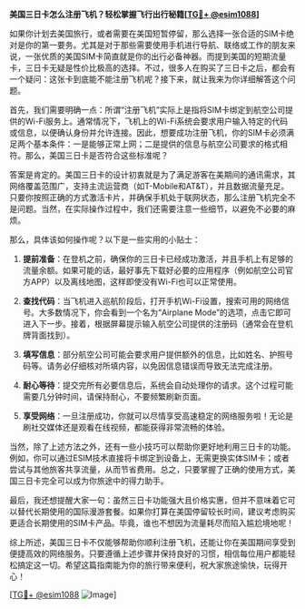 **美国三日卡怎么注册飞机？轻松掌握飞行出行秘籍[[TG💪+ @esim1088](https://t.me/s/esim1088)]**

如果你计划去美国旅行，或者需要在美国短暂停留，那么选择一张合适的SIM卡绝对是你的第一要务。尤其是对于那些需要使用手机进行导航、联络或工作的朋友来说，一张优质的美国SIM卡简直就是你的出行必备神器。而提到美国的短期流量卡，三日卡无疑是性价比极高的选择。不过，很多人在购买了三日卡之后，都会有一个疑问：这张卡到底能不能注册飞机呢？接下来，就让我来为你详细解答这个问题。

首先，我们需要明确一点：所谓“注册飞机”实际上是指将SIM卡绑定到航空公司提供的Wi-Fi服务上。通常情况下，飞机上的Wi-Fi系统会要求用户输入特定的代码或信息，以便确认身份并允许连接。因此，想要成功注册飞机，你的SIM卡必须满足两个基本条件：一是能够正常上网；二是提供的信息与航空公司要求的格式相符。那么，美国三日卡是否符合这些标准呢？

答案是肯定的。美国三日卡的设计初衷就是为了满足游客在美期间的通讯需求，其网络覆盖范围广，支持主流运营商（如T-Mobile和AT&T），并且数据流量充足。只要你按照正确的方式激活卡片，并确保手机处于联网状态，那么注册飞机完全不是问题。当然，在实际操作过程中，我们还需要注意一些细节，以避免不必要的麻烦。

那么，具体该如何操作呢？以下是一些实用的小贴士：

1. **提前准备**：在登机之前，确保你的三日卡已经成功激活，并且手机上有足够的流量余额。如果可能的话，最好事先下载好必要的应用程序（例如航空公司官方APP）以及离线地图，这样即使没有Wi-Fi也可以正常使用。

2. **查找代码**：当飞机进入巡航阶段后，打开手机Wi-Fi设置，搜索可用的网络信号。大多数情况下，你会看到一个名为“Airplane Mode”的选项，点击它即可进入下一步。接着，根据屏幕提示输入航空公司提供的注册码（通常会在登机牌背面找到）。

3. **填写信息**：部分航空公司可能会要求用户提供额外的信息，比如姓名、护照号码等。请务必仔细核对所填内容，以免因信息错误而导致无法完成注册。

4. **耐心等待**：提交完所有必要信息后，系统会自动处理你的请求。这个过程可能需要几分钟时间，请保持耐心，不要频繁刷新页面。

5. **享受网络**：一旦注册成功，你就可以尽情享受高速稳定的网络服务啦！无论是刷社交媒体还是观看在线视频，都能获得非常流畅的体验。

当然，除了上述方法之外，还有一些小技巧可以帮助你更好地利用三日卡的功能。例如，你可以通过ESIM技术直接将卡绑定到设备上，无需更换实体SIM卡；或者尝试与其他旅客共享流量，从而节省费用。总之，只要掌握了正确的使用方式，美国三日卡完全可以成为你旅途中的得力助手。

最后，我还想提醒大家一句：虽然三日卡功能强大且价格实惠，但并不意味着它可以替代长期使用的国际漫游套餐。如果你打算在美国停留较长时间，建议考虑购买更适合长期使用的SIM卡产品。毕竟，谁也不想因为流量耗尽而陷入尴尬境地呢！

综上所述，美国三日卡不仅能够帮助你顺利注册飞机，还能让你在美国期间享受到便捷高效的网络服务。只要遵循上述步骤并保持良好的习惯，相信每位用户都能轻松搞定这一切。希望这篇指南能为你的旅行带来便利，祝大家旅途愉快，玩得开心！

[[TG💪+ @esim1088](https://t.me/s/esim1088) ![Image](https://i.postimg.cc/4NQfJmqS/Snipaste-2025-05-13-00-14-12.png)]